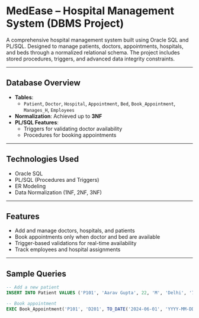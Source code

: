 # MedEase – Hospital Management System (DBMS Project)

A comprehensive hospital management system built using Oracle SQL and PL/SQL. Designed to manage patients, doctors, appointments, hospitals, and beds through a normalized relational schema. The project includes stored procedures, triggers, and advanced data integrity constraints.

---

## Database Overview

- **Tables**:
  - `Patient`, `Doctor`, `Hospital`, `Appointment`, `Bed`, `Book_Appointment`, `Manages_H`, `Employees`
- **Normalization**: Achieved up to **3NF**
- **PL/SQL Features**:
  - Triggers for validating doctor availability
  - Procedures for booking appointments

---

## Technologies Used
- Oracle SQL
- PL/SQL (Procedures and Triggers)
- ER Modeling
- Data Normalization (1NF, 2NF, 3NF)

---

## Features
- Add and manage doctors, hospitals, and patients
- Book appointments only when doctor and bed are available
- Trigger-based validations for real-time availability
- Track employees and hospital assignments

---

## Sample Queries

```sql
-- Add a new patient
INSERT INTO Patient VALUES ('P101', 'Aarav Gupta', 22, 'M', 'Delhi', '7770001112');

-- Book appointment
EXEC Book_Appointment('P101', 'D201', TO_DATE('2024-06-01', 'YYYY-MM-DD'), 'OPD');

